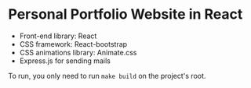 # Personal Portfolio Website in React

- Front-end library: React
- CSS framework: React-bootstrap
- CSS animations library: Animate.css
- Express.js for sending mails

To run, you only need to run ``make build`` on the project's root.